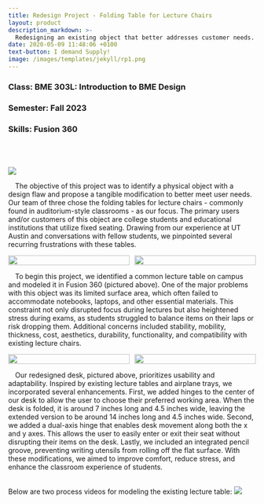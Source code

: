 ```yaml
---
title: Redesign Project - Folding Table for Lecture Chairs
layout: product
description_markdown: >-
  Redesigning an existing object that better addresses customer needs. 
date: 2020-05-09 11:48:06 +0100
text-button: I demand Supply!
image: /images/templates/jekyll/rp1.png
---
```

### Class: BME 303L: Introduction to BME Design
### Semester: Fall 2023
### Skills: Fusion 360
<br>
<br>
<br>

<img class="w-100" src="{{site.baseurl}}/images/templates/jekyll/rp1.png">

&emsp;The objective of this project was to identify a physical object with a design flaw and propose a tangible modification to better meet user needs. Our team of three chose the folding tables for lecture chairs - commonly found in auditorium-style classrooms -  as our focus. The primary users and/or customers of this object are college students and educational institutions that utilize fixed seating. Drawing from our experience at UT Austin and conversations with fellow students, we pinpointed several recurring frustrations with these tables. 

<div style="display: flex; gap: 10px;">
  <img src="{{site.baseurl}}/images/templates/rp2.png" style="width: 100%; max-width: 300px; height: auto;" />
  <img src="{{site.baseurl}}/images/templates/rp3.png" style="width: 100%; max-width: 300px; height: auto;" />
</div>

&emsp;To begin this project, we identified a common lecture table on campus and modeled it in Fusion 360 (pictured above). One of the major problems with this object was its limited surface area, which often failed to accommodate notebooks, laptops, and other essential materials. This constraint not only disrupted focus during lectures but also heightened stress during exams, as students struggled to balance items on their laps or risk dropping them. Additional concerns included stability, mobility, thickness, cost, aesthetics, durability, functionality, and compatibility with existing lecture chairs. 

<div style="display: flex; gap: 10px;">
  <img src="{{site.baseurl}}/images/templates/rp4.png" style="width: 100%; max-width: 300px; height: auto;" />
  <img src="{{site.baseurl}}/images/templates/rp5.png" style="width: 100%; max-width: 300px; height: auto;" />
</div>

&emsp;Our redesigned desk, pictured above, prioritizes usability and adaptability. Inspired by existing lecture tables and airplane trays, we incorporated several enhancements. First, we added hinges to the center of our desk to allow the user to choose their preferred working area. When the desk is folded, it is around 7 inches long and 4.5 inches wide, leaving the extended version to be around 14 inches long and 4.5 inches wide. Second, we added a dual-axis hinge that enables desk movement along both the x and y axes. This allows the user to easily enter or exit their seat without disrupting their items on the desk. Lastly, we included an integrated pencil groove, preventing writing utensils from rolling off the flat surface. With these modifications, we aimed to improve comfort, reduce stress, and enhance the classroom experience of students. 

<br>
Below are two process videos for modeling the existing lecture table:
<img class="w-100" src="{{site.baseurl}}/images/screenshot.png">
